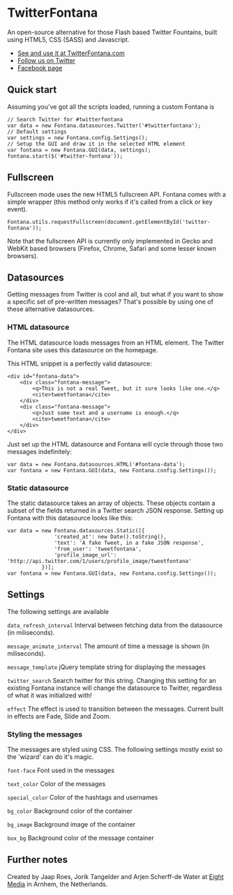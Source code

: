 # TwitterFontana #

An open-source alternative for those Flash based Twitter Fountains, built
using HTML5, CSS (SASS) and Javascript.

- [See and use it at TwitterFontana.com](http://www.twitterfontana.com/)
- [Follow us on Twitter](https://twitter.com/#!/tweetfontana)
- [Facebook page](https://www.facebook.com/twitterfontana)

## Quick start ##

Assuming you've got all the scripts loaded, running a custom Fontana is

    // Search Twitter for #twitterfontana
    var data = new Fontana.datasources.Twitter('#twitterfontana'); 
    // Default settings
    var settings = new Fontana.config.Settings();
    // Setup the GUI and draw it in the selected HTML element
    var fontana = new Fontana.GUI(data, settings);
    fontana.start($('#twitter-fontana'));

## Fullscreen ##

Fullscreen mode uses the new HTML5 fullscreen API. Fontana comes with a
simple wrapper (this method only works if it's called from a click or
key event).

    Fontana.utils.requestFullscreen(document.getElementById('twitter-fontana'));

Note that the fullscreen API is currently only implemented in Gecko and WebKit
based browsers (Firefox, Chrome, Safari and some lesser known browsers).

## Datasources ##

Getting messages from Twitter is cool and all, but what if you want to show a
specific set of pre-written messages? That's possible by using one of these
alternative datasources.

### HTML datasource ###

The HTML datasource loads messages from an HTML element. The Twitter Fontana
site uses this datasource on the homepage.

This HTML snippet is a perfectly valid datasource:

    <div id="fontana-data">
        <div class="fontana-message">
            <q>This is not a real Tweet, but it sure looks like one.</q>
            <cite>tweetfontana</cite>
        </div>
        <div class="fontana-message">
            <q>Just some text and a username is enough.</q>
            <cite>tweetfontana</cite>
        </div>
    </div>

Just set up the HTML datasource and Fontana will cycle through those two
messages indefinitely:

    var data = new Fontana.datasources.HTML('#fontana-data');
    var fontana = new Fontana.GUI(data, new Fontana.config.Settings());

### Static datasource ###

The static datasource takes an array of objects. These objects contain a 
subset of the fields returned in a Twitter search JSON response.
Setting up Fontana with this datasource looks like this:

    var data = new Fontana.datasources.Static([{
                   'created_at': new Date().toString(),
                   'text': 'A fake Tweet, in a fake JSON response',
                   'from_user': 'tweetfontana',
                   'profile_image_url': 'http://api.twitter.com/1/users/profile_image/tweetfontana'
               })];
    var fontana = new Fontana.GUI(data, new Fontana.config.Settings());

## Settings ##

The following settings are available

`data_refresh_interval`
Interval between fetching data from the datasource (in miliseconds).

`message_animate_interval`
The amount of time a message is shown (in miliseconds).

`message_template`
jQuery template string for displaying the messages

`twitter_search`
Search twitter for this string. Changing this setting for an existing Fontana
instance will change the datasource to Twitter, regardless of what it was
initialized with!

`effect`
The effect is used to transition between the messages. Current built in effects
are Fade, Slide and Zoom.

### Styling the messages ###

The messages are styled using CSS. The following settings mostly exist
so the 'wizard' can do it's magic.

`font-face` 
Font used in the messages

`text_color`
Color of the messages

`special_color`
Color of the hashtags and usernames

`bg_color`
Background color of the container

`bg_image`
Background image of the container

`box_bg`
Background color of the message container

## Further notes

Created by Jaap Roes, Jorik Tangelder and Arjen Scherff-de Water
at [Eight Media](http://www.eight.nl/) in Arnhem, the Netherlands.
